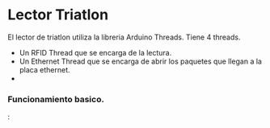 # Lector Triatlon

El lector de triatlon utiliza la libreria Arduino Threads. Tiene 4 threads.

  - Un RFID Thread que se encarga de la lectura.
  - Un Ethernet Thread que se encarga de abrir los paquetes que llegan a la placa ethernet.
  -

### Funcionamiento basico.

:
```
```
